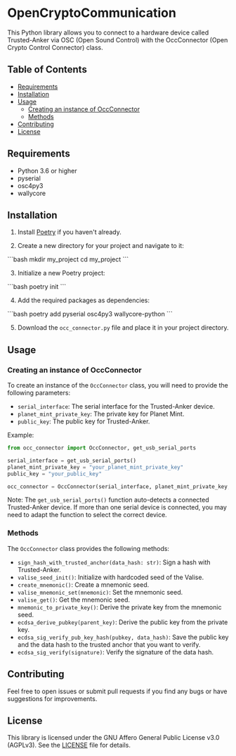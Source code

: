 # OpenCryptoCommunication

This Python library allows you to connect to a hardware device called Trusted-Anker via OSC (Open Sound Control) with the OccConnector (Open Crypto Control Connector) class.

## Table of Contents
- [Requirements](#requirements)
- [Installation](#installation)
- [Usage](#usage)
  - [Creating an instance of OccConnector](#creating-an-instance-of-occconnector)
  - [Methods](#methods)
- [Contributing](#contributing)
- [License](#license)

## Requirements

- Python 3.6 or higher
- pyserial
- osc4py3
- wallycore

## Installation

1. Install [Poetry](https://python-poetry.org/docs/#installation) if you haven't already.

2. Create a new directory for your project and navigate to it:

\```bash
mkdir my_project
cd my_project
\```

3. Initialize a new Poetry project:

\```bash
poetry init
\```

4. Add the required packages as dependencies:

\```bash
poetry add pyserial osc4py3 wallycore-python
\```

5. Download the `occ_connector.py` file and place it in your project directory.

## Usage

### Creating an instance of OccConnector

To create an instance of the `OccConnector` class, you will need to provide the following parameters:

- `serial_interface`: The serial interface for the Trusted-Anker device.
- `planet_mint_private_key`: The private key for Planet Mint.
- `public_key`: The public key for Trusted-Anker.

Example:

```python
from occ_connector import OccConnector, get_usb_serial_ports

serial_interface = get_usb_serial_ports()
planet_mint_private_key = "your_planet_mint_private_key"
public_key = "your_public_key"

occ_connector = OccConnector(serial_interface, planet_mint_private_key, public_key)
```

Note: The `get_usb_serial_ports()` function auto-detects a connected Trusted-Anker device. If more than one serial device is connected, you may need to adapt the function to select the correct device.

### Methods

The `OccConnector` class provides the following methods:

- `sign_hash_with_trusted_anchor(data_hash: str)`: Sign a hash with Trusted-Anker.
- `valise_seed_init()`: Initialize with hardcoded seed of the Valise.
- `create_mnemonic()`: Create a mnemonic seed.
- `valise_mnemonic_set(mnemonic)`: Set the mnemonic seed.
- `valise_get()`: Get the mnemonic seed.
- `mnemonic_to_private_key()`: Derive the private key from the mnemonic seed.
- `ecdsa_derive_pubkey(parent_key)`: Derive the public key from the private key.
- `ecdsa_sig_verify_pub_key_hash(pubkey, data_hash)`: Save the public key and the data hash to the trusted anchor that you want to verify.
- `ecdsa_sig_verify(signature)`: Verify the signature of the data hash.


## Contributing

Feel free to open issues or submit pull requests if you find any bugs or have suggestions for improvements.

## License

This library is licensed under the GNU Affero General Public License v3.0 (AGPLv3). See the [LICENSE](LICENSE) file for details.
